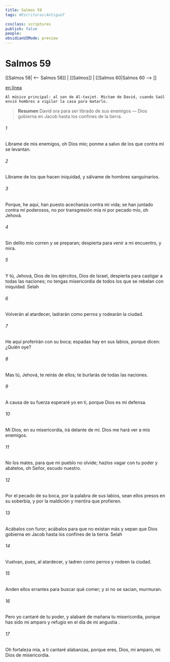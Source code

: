 ```yaml
---
title: Salmos 59
tags: #Escrituras\AntiguoT

cssclass: scriptures
publish: false
people:
obsidianUIMode: preview
---
```


# Salmos 59
[[Salmos 58| <-- Salmos 58]] | [[Salmos]] | [[Salmos 60|Salmos 60 --> ]]

[en línea](https://churchofjesuschrist.org/study/scriptures/ot/ps/59?lang=spa)

```
Al músico principal: al son de Al-tasjet. Mictam de David, cuando Saúl envió hombres a vigilar la casa para matarlo.
```

> __Resumen__
David ora para ser librado de sus enemigos — Dios gobierna en Jacob hasta los confines de la tierra.

###### 1 
Líbrame de mis enemigos, oh Dios mío;
ponme a salvo de los que contra mí se levantan.

###### 2 
Líbrame
 de los que hacen iniquidad,
y sálvame de hombres sanguinarios.

###### 3 
Porque, he aquí, han puesto acechanza contra mi vida;
se han juntado contra mí poderosos,
no por transgresión mía ni 
por pecado mío, oh Jehová.

###### 4 
Sin delito 
mío
 corren y se preparan;
despierta para venir a mi encuentro, y mira.

###### 5 
Y tú, Jehová, Dios de los ejércitos, Dios de Israel,
despierta para castigar a todas las naciones;
no tengas misericordia de todos los que se rebelan con iniquidad. 
Selah

###### 6 
Volverán al atardecer, ladrarán como perros
y rodearán la ciudad.

###### 7 
He aquí proferirán con su boca;
espadas 
hay
 en sus labios,
porque 
dicen:
 ¿Quién oye?

###### 8 
Mas tú, Jehová, te reirás de ellos;
te burlarás de todas las naciones.

###### 9 
A causa de su fuerza esperaré yo en ti,
porque Dios es mi defensa.

###### 10 
Mi Dios, en su misericordia, irá delante de mí.
Dios me hará ver a mis enemigos.

###### 11 
No los mates, para que mi pueblo no olvide;
hazlos vagar con tu poder y abátelos,
oh Señor, escudo nuestro.

###### 12 
Por
 el pecado de su boca, 
por
 la palabra de sus labios,
sean ellos presos en su soberbia,
y por la maldición y mentira que profieren.

###### 13 
Acábalos con furor; acábalos para que no existan más
y sepan que Dios gobierna en Jacob
hasta los confines de la tierra. 
Selah

###### 14 
Vuelvan, pues, al atardecer, y ladren como perros
y rodeen la ciudad.

###### 15 
Anden ellos errantes para 
buscar qué
 comer;
y si no se sacian, murmuran.

###### 16 
Pero yo cantaré de tu poder,
y alabaré de mañana tu misericordia,
porque has sido mi amparo
y refugio en el día de mi 
angustia
.

###### 17 
Oh fortaleza mía, a ti cantaré 
alabanzas,
porque eres, Dios, mi amparo, mi Dios de misericordia.


